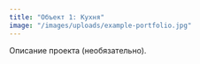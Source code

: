 ```yaml
---
title: "Объект 1: Кухня"
image: "/images/uploads/example-portfolio.jpg"
---
```


Описание проекта (необязательно).
